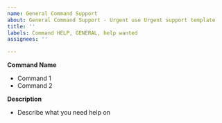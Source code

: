 ```yaml
---
name: General Command Support
about: General Command Support - Urgent use Urgent support template
title: ''
labels: Command HELP, GENERAL, help wanted
assignees: ''

---
```


**Command Name**
 - Command 1
 - Command 2

**Description**
 - Describe what you need help on
